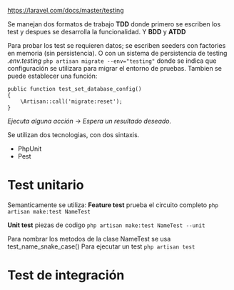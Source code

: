 https://laravel.com/docs/master/testing

Se manejan dos formatos de trabajo __TDD__ donde primero se escriben los test y despues se desarrolla la funcionalidad. Y __BDD__ y __ATDD__

Para probar los test se requieren datos; se escriben seeders con factories en memoria (sin persistencia). O con un sistema de persistencia de testing _.env.testing_
```php artisan migrate --env="testing"``` donde se indica que configuración se utilizara para migrar el entorno de pruebas.
Tambien se puede establecer una función:
```
public function test_set_database_config()
{
    \Artisan::call('migrate:reset');
}
```

_Ejecuta alguna acción -> Espera un resultado deseado._

Se utilizan dos tecnologias, con dos sintaxis.
- PhpUnit
- Pest

# Test unitario

Semanticamente se utiliza:
__Feature test__ prueba el circuito completo
```php artisan make:test NameTest```

__Unit test__ piezas de codigo
```php artisan make:test NameTest --unit```

Para nombrar los metodos de la clase NameTest se usa test_name_snake_case()
Para ejecutar un test
```php artisan test```



# Test de integración

